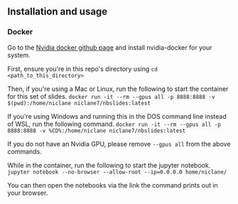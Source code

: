 ## Installation and usage



### Docker
Go to the [Nvidia docker github page](https://github.com/NVIDIA/nvidia-docker) and install nvidia-docker for your system.

First, ensure you're in this repo's directory using `cd <path_to_this_directory>`

Then, if you're using a Mac or Linux, run the following to start the container for this set of slides.
`docker run -it --rm --gpus all -p 8888:8888 -v $(pwd):/home/niclane niclane7/nbslides:latest`

If you're using Windows and running this in the DOS command line instead of WSL, run the following command.
`docker run -it --rm --gpus all -p 8888:8888 -v %CD%:/home/niclane niclane7/nbslides:latest`

If you do not have an Nvidia GPU, please remove `--gpus all` from the above commands.

While in the container, run the following to start the jupyter notebook.
`jupyter notebook --no-browser --allow-root --ip=0.0.0.0 home/niclane/`

You can then open the notebooks via the link the command prints out in your browser.

